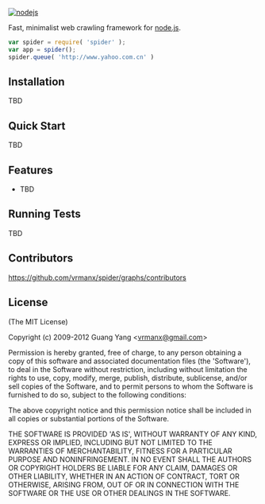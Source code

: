 [![nodejs](http://nodejs.org/images/logo-light.png)](http://nodejs.org)

  Fast, minimalist web crawling framework for [node.js](http://nodejs.org).


```js
var spider = require( 'spider' );
var app = spider();
spider.queue( 'http://www.yahoo.com.cn' )
```

## Installation

  TBD

## Quick Start

  TBD

## Features

  * TBD

## Running Tests

  TBD

## Contributors

  https://github.com/vrmanx/spider/graphs/contributors

## License

(The MIT License)

Copyright (c) 2009-2012 Guang Yang &lt;vrmanx@gmail.com&gt;

Permission is hereby granted, free of charge, to any person obtaining
a copy of this software and associated documentation files (the
'Software'), to deal in the Software without restriction, including
without limitation the rights to use, copy, modify, merge, publish,
distribute, sublicense, and/or sell copies of the Software, and to
permit persons to whom the Software is furnished to do so, subject to
the following conditions:

The above copyright notice and this permission notice shall be
included in all copies or substantial portions of the Software.

THE SOFTWARE IS PROVIDED 'AS IS', WITHOUT WARRANTY OF ANY KIND,
EXPRESS OR IMPLIED, INCLUDING BUT NOT LIMITED TO THE WARRANTIES OF
MERCHANTABILITY, FITNESS FOR A PARTICULAR PURPOSE AND NONINFRINGEMENT.
IN NO EVENT SHALL THE AUTHORS OR COPYRIGHT HOLDERS BE LIABLE FOR ANY
CLAIM, DAMAGES OR OTHER LIABILITY, WHETHER IN AN ACTION OF CONTRACT,
TORT OR OTHERWISE, ARISING FROM, OUT OF OR IN CONNECTION WITH THE
SOFTWARE OR THE USE OR OTHER DEALINGS IN THE SOFTWARE.